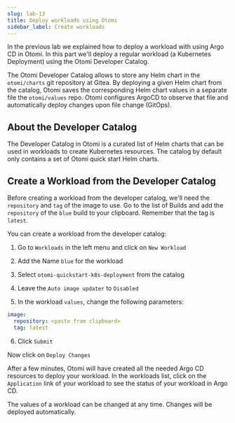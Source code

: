```yaml
---
slug: lab-13
title: Deploy workloads using Otomi
sidebar_label: Create workloads
---
```


In the previous lab we explained how to deploy a workload with using Argo CD in Otomi. In this part we'll deploy a regular workload (a Kubernetes Deployment) using the Otomi Developer Catalog.

The Otomi Developer Catalog allows to store any Helm chart in the `otomi/charts` git repository at Gitea. By deploying a given Helm chart from the catalog, Otomi saves the corresponding Helm chart values in a separate file the `otomi/values` repo. Otomi configures ArgoCD to observe that file and automatically deploy changes upon file change (GitOps).

## About the Developer Catalog

The Developer Catalog in Otomi is a curated list of Helm charts that can be used in workloads to create Kubernetes resources. The catalog by default only contains a set of Otomi quick start Helm charts.

## Create a Workload from the Developer Catalog

Before creating a workload from the developer catalog, we'll need the `repository` and `tag` of the image to use. Go to the list of Builds and add the `repository` of the `blue` build to your clipboard. Remember that the tag is `latest`.

You can create a workload from the developer catalog:

1. Go to `Workloads` in the left menu and click on `New Workload`

2. Add the Name `blue` for the workload

3. Select `otomi-quickstart-k8s-deployment` from the catalog

4. Leave the `Auto image updater` to `Disabled`

5. In the workload `values`, change the following parameters:

```yaml
image:
  repository: <paste from clipboard>
  tag: latest
```

6. Click `Submit`

Now click on `Deploy Changes`

After a few minutes, Otomi will have created all the needed Argo CD resources to deploy your workload. In the workloads list, click on the `Application` link of your workload to see the status of your workload in Argo CD.

The values of a workload can be changed at any time. Changes will be deployed automatically.
